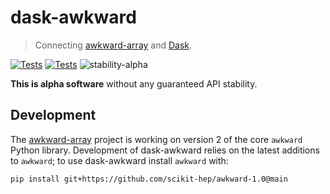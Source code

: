 dask-awkward
============

> Connecting [awkward-array](https://awkward-array.org) and
[Dask](https://dask.org/).

[![Tests](https://github.com/ContinuumIO/dask-awkward/actions/workflows/pypi-tests.yml/badge.svg)](https://github.com/ContinuumIO/dask-awkward/actions/workflows/pypi-tests.yml)
[![Tests](https://github.com/ContinuumIO/dask-awkward/actions/workflows/conda-tests.yml/badge.svg)](https://github.com/ContinuumIO/dask-awkward/actions/workflows/conda-tests.yml)
![stability-alpha](https://img.shields.io/badge/stability-alpha-blue.svg)

**This is alpha software** without any guaranteed API stability.

Development
-----------

The [awkward-array](https://github.com/scikit-hep/awkward-1.0) project
is working on version 2 of the core `awkward` Python library.
Development of dask-awkward relies on the latest additions to
`awkward`; to use dask-awkward install `awkward` with:

```
pip install git+https://github.com/scikit-hep/awkward-1.0@main
```
